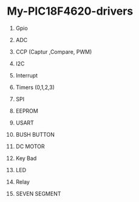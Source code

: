 # My-PIC18F4620-drivers

1. Gpio

2. ADC

3. CCP (Captur ,Compare, PWM) 

4. I2C

5. Interrupt

6. Timers (0,1,2,3)

7. SPI

8. EEPROM
 
9. USART

10. BUSH BUTTON

11. DC MOTOR

12. Key Bad

13. LED

14. Relay

15. SEVEN SEGMENT
